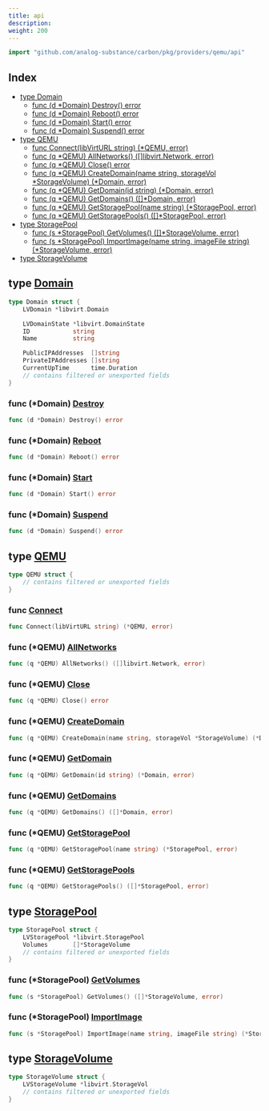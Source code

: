```yaml
---
title: api
description: 
weight: 200
---
```



```go
import "github.com/analog-substance/carbon/pkg/providers/qemu/api"
```

## Index

- [type Domain](<#Domain>)
  - [func \(d \*Domain\) Destroy\(\) error](<#Domain.Destroy>)
  - [func \(d \*Domain\) Reboot\(\) error](<#Domain.Reboot>)
  - [func \(d \*Domain\) Start\(\) error](<#Domain.Start>)
  - [func \(d \*Domain\) Suspend\(\) error](<#Domain.Suspend>)
- [type QEMU](<#QEMU>)
  - [func Connect\(libVirtURL string\) \(\*QEMU, error\)](<#Connect>)
  - [func \(q \*QEMU\) AllNetworks\(\) \(\[\]libvirt.Network, error\)](<#QEMU.AllNetworks>)
  - [func \(q \*QEMU\) Close\(\) error](<#QEMU.Close>)
  - [func \(q \*QEMU\) CreateDomain\(name string, storageVol \*StorageVolume\) \(\*Domain, error\)](<#QEMU.CreateDomain>)
  - [func \(q \*QEMU\) GetDomain\(id string\) \(\*Domain, error\)](<#QEMU.GetDomain>)
  - [func \(q \*QEMU\) GetDomains\(\) \(\[\]\*Domain, error\)](<#QEMU.GetDomains>)
  - [func \(q \*QEMU\) GetStoragePool\(name string\) \(\*StoragePool, error\)](<#QEMU.GetStoragePool>)
  - [func \(q \*QEMU\) GetStoragePools\(\) \(\[\]\*StoragePool, error\)](<#QEMU.GetStoragePools>)
- [type StoragePool](<#StoragePool>)
  - [func \(s \*StoragePool\) GetVolumes\(\) \(\[\]\*StorageVolume, error\)](<#StoragePool.GetVolumes>)
  - [func \(s \*StoragePool\) ImportImage\(name string, imageFile string\) \(\*StorageVolume, error\)](<#StoragePool.ImportImage>)
- [type StorageVolume](<#StorageVolume>)


<a name="Domain"></a>
## type [Domain](<https://github.com/analog-substance/carbon/blob/main/pkg/providers/qemu/api/domain.go#L8-L19>)



```go
type Domain struct {
    LVDomain *libvirt.Domain

    LVDomainState *libvirt.DomainState
    ID            string
    Name          string

    PublicIPAddresses  []string
    PrivateIPAddresses []string
    CurrentUpTime      time.Duration
    // contains filtered or unexported fields
}
```

<a name="Domain.Destroy"></a>
### func \(\*Domain\) [Destroy](<https://github.com/analog-substance/carbon/blob/main/pkg/providers/qemu/api/domain.go#L37>)

```go
func (d *Domain) Destroy() error
```



<a name="Domain.Reboot"></a>
### func \(\*Domain\) [Reboot](<https://github.com/analog-substance/carbon/blob/main/pkg/providers/qemu/api/domain.go#L29>)

```go
func (d *Domain) Reboot() error
```



<a name="Domain.Start"></a>
### func \(\*Domain\) [Start](<https://github.com/analog-substance/carbon/blob/main/pkg/providers/qemu/api/domain.go#L21>)

```go
func (d *Domain) Start() error
```



<a name="Domain.Suspend"></a>
### func \(\*Domain\) [Suspend](<https://github.com/analog-substance/carbon/blob/main/pkg/providers/qemu/api/domain.go#L33>)

```go
func (d *Domain) Suspend() error
```



<a name="QEMU"></a>
## type [QEMU](<https://github.com/analog-substance/carbon/blob/main/pkg/providers/qemu/api/qemu.go#L12-L19>)



```go
type QEMU struct {
    // contains filtered or unexported fields
}
```

<a name="Connect"></a>
### func [Connect](<https://github.com/analog-substance/carbon/blob/main/pkg/providers/qemu/api/qemu.go#L21>)

```go
func Connect(libVirtURL string) (*QEMU, error)
```



<a name="QEMU.AllNetworks"></a>
### func \(\*QEMU\) [AllNetworks](<https://github.com/analog-substance/carbon/blob/main/pkg/providers/qemu/api/qemu.go#L50>)

```go
func (q *QEMU) AllNetworks() ([]libvirt.Network, error)
```



<a name="QEMU.Close"></a>
### func \(\*QEMU\) [Close](<https://github.com/analog-substance/carbon/blob/main/pkg/providers/qemu/api/qemu.go#L42>)

```go
func (q *QEMU) Close() error
```



<a name="QEMU.CreateDomain"></a>
### func \(\*QEMU\) [CreateDomain](<https://github.com/analog-substance/carbon/blob/main/pkg/providers/qemu/api/qemu.go#L255>)

```go
func (q *QEMU) CreateDomain(name string, storageVol *StorageVolume) (*Domain, error)
```



<a name="QEMU.GetDomain"></a>
### func \(\*QEMU\) [GetDomain](<https://github.com/analog-substance/carbon/blob/main/pkg/providers/qemu/api/qemu.go#L124>)

```go
func (q *QEMU) GetDomain(id string) (*Domain, error)
```



<a name="QEMU.GetDomains"></a>
### func \(\*QEMU\) [GetDomains](<https://github.com/analog-substance/carbon/blob/main/pkg/providers/qemu/api/qemu.go#L65>)

```go
func (q *QEMU) GetDomains() ([]*Domain, error)
```



<a name="QEMU.GetStoragePool"></a>
### func \(\*QEMU\) [GetStoragePool](<https://github.com/analog-substance/carbon/blob/main/pkg/providers/qemu/api/qemu.go#L159>)

```go
func (q *QEMU) GetStoragePool(name string) (*StoragePool, error)
```



<a name="QEMU.GetStoragePools"></a>
### func \(\*QEMU\) [GetStoragePools](<https://github.com/analog-substance/carbon/blob/main/pkg/providers/qemu/api/qemu.go#L140>)

```go
func (q *QEMU) GetStoragePools() ([]*StoragePool, error)
```



<a name="StoragePool"></a>
## type [StoragePool](<https://github.com/analog-substance/carbon/blob/main/pkg/providers/qemu/api/storage_pool.go#L14-L18>)



```go
type StoragePool struct {
    LVStoragePool *libvirt.StoragePool
    Volumes       []*StorageVolume
    // contains filtered or unexported fields
}
```

<a name="StoragePool.GetVolumes"></a>
### func \(\*StoragePool\) [GetVolumes](<https://github.com/analog-substance/carbon/blob/main/pkg/providers/qemu/api/storage_pool.go#L20>)

```go
func (s *StoragePool) GetVolumes() ([]*StorageVolume, error)
```



<a name="StoragePool.ImportImage"></a>
### func \(\*StoragePool\) [ImportImage](<https://github.com/analog-substance/carbon/blob/main/pkg/providers/qemu/api/storage_pool.go#L39>)

```go
func (s *StoragePool) ImportImage(name string, imageFile string) (*StorageVolume, error)
```



<a name="StorageVolume"></a>
## type [StorageVolume](<https://github.com/analog-substance/carbon/blob/main/pkg/providers/qemu/api/storage_volume.go#L5-L8>)



```go
type StorageVolume struct {
    LVStorageVolume *libvirt.StorageVol
    // contains filtered or unexported fields
}
```

